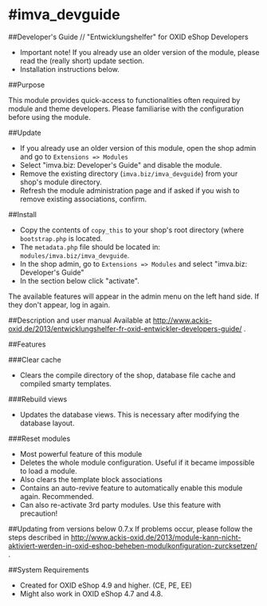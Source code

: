 #imva_devguide
==============
##Developer's Guide // "Entwicklungshelfer" for OXID eShop Developers

*	Important note! If you already use an older version of the module, please read the (really short) update section.
*	Installation instructions below.



##Purpose

This module provides quick-access to functionalities often required by module and theme developers. Please
familiarise with the configuration before using the module.





##Update

*	If you already use an older version of this module, open the shop admin and go to `Extensions => Modules`
*	Select "imva.biz: Developer's Guide" and disable the module.
*	Remove the existing directory (`imva.biz/imva_devguide`) from your shop's module directory.
*	Refresh the module administration page and if asked if you wish to remove existing associations, confirm.

##Install
*	Copy the contents of `copy_this` to your shop's root directory (where `bootstrap.php` is located.
*	The `metadata.php` file should be located in: `modules/imva.biz/imva_devguide`.
*	In the shop admin, go to `Extensions => Modules` and select "imva.biz: Developer's Guide"
*	In the section below click "activate".

The available features will appear in the admin menu on the left hand side. If they don't appear, log in again.



##Description and user manual
Available at http://www.ackis-oxid.de/2013/entwicklungshelfer-fr-oxid-entwickler-developers-guide/ .



##Features



###Clear cache

*	Clears the compile directory of the shop, database file cache and compiled smarty templates.



###Rebuild views

*	Updates the database views. This is necessary after modifying the database layout.



###Reset modules

*	Most powerful feature of this module
*	Deletes the whole module configuration. Useful if it became impossible to load a module.
*	Also clears the template block associations
*	Contains an auto-revive feature to automatically enable this module again. Recommended.
*	Can also re-activate 3rd party modules. Use this feature with precaution!



##Updating from versions below 0.7.x
If problems occur, please follow the steps described in http://www.ackis-oxid.de/2013/module-kann-nicht-aktiviert-werden-in-oxid-eshop-beheben-modulkonfiguration-zurcksetzen/ .

##System Requirements
*	Created for OXID eShop 4.9 and higher. (CE, PE, EE)
*	Might also work in OXID eShop 4.7 and 4.8.
